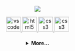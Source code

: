 <p align="center">
  <img src="https://media2.giphy.com/media/qgQUggAC3Pfv687qPC/giphy.gif">
</p>

  <p align="center">
   <a href="https://code.visualstudio.com/">
      <img src="https://cdn.jsdelivr.net/gh/devicons/devicon/icons/vscode/vscode-original.svg" alt="vscode" width="40" height="40"/>
   </a>
   <a href="https://developer.mozilla.org/pt-BR/docs/Web/HTML">
      <img src="https://cdn.jsdelivr.net/gh/devicons/devicon/icons/html5/html5-plain.svg" alt="html5" width="40" height="40"/>
   </a>
   <a href="https://developer.mozilla.org/pt-BR/docs/Web/CSS">
      <img src="https://cdn.jsdelivr.net/gh/devicons/devicon/icons/css3/css3-plain.svg" alt="css3" width="40" height="40"/>
   </a>
   <a href="https://developer.mozilla.org/es/docs/Glossary/Python">
      <img src="https://cdn.jsdelivr.net/npm/simple-icons@3.13.0/icons/python.svg" alt="css3" width="40" height="40"/>
   </a>
</p>

<h4 align="center">
<details>
<summary>More...</summary>
<h1 align="center"><img src="https://media.giphy.com/media/hvRJCLFzcasrR4ia7z/giphy.gif" width="25px">Hi! My name is Usuariozombie</h1></img>

<p align="center">
  <a href="https://github.com/usuariozombie">
    <img
      align="center"
      height="150em"
      src="https://github-readme-stats.vercel.app/api?username=usuariozombie&show_icons=true&include_all_commits=true&count_private=true&theme=tokyonight"
    />
  </a>
  <a href="https://github.com/usuariozombie">
    <img
      align="center"
      height="150em"
      src="https://github-readme-stats.vercel.app/api/top-langs/?username=usuariozombie&show_icons=true&include_all_commits=true&count_private=true&layout=compact&theme=tokyonight"
    />
  </a>
</p>


<p align="center">
  <a href="https://github.com/usuariozombie">
    <img
      align="center"
      src="https://github-profile-trophy.vercel.app/?username=usuariozombie&theme=onedark&no-frame=true&row=1&&margin-w=20&no-bg=true"
    />
  </a>
</a>
</p>

<h3 align="center">Actual Projects:</h3>

<p align="center">
  <a href="https://github.com/usuariozombie/ZomBot">
    <img
      align="center"
      height="120em"
      src="https://github-readme-stats.vercel.app/api/pin/?username=usuariozombie&repo=ZomBot&theme=tokyonight">
    </img>
  </a>
</p>

<h3 align="center">About me:</h3>

<p align="center">
  <a href="https://instagram.com/edupime04/">
    <img
      align="center"
      src="https://img.shields.io/badge/Instagram-1C1C1C?style=for-the-badge&logo=instagram&logoColor=00FFFF"
    />
  </a>
  <a href="https://twitter.com/usuariozombie">
    <img
      align="center"
      src="https://img.shields.io/badge/Twitter-1C1C1C?style=for-the-badge&logo=twitter&logoColor=00FFFF"
    />
  </a>
  <a href="https://discord.gg/yqhmHNEYjK">
    <img
      align="center"
      src="https://img.shields.io/badge/Discord-1C1C1C?style=for-the-badge&logo=discord&logoColor=00FFFF">
  </a>
  <a href="https://www.youtube.com/channel/">
    <img
      align="center"
      src="https://img.shields.io/badge/YouTube-1C1C1C?style=for-the-badge&logo=youtube&logoColor=00FFFF"
    />
  </a>
</p>
<h5 align="center">@usuariozombie</h5>
</details>
